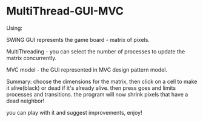 # MultiThread-GUI-MVC

Using:

SWING GUI represents the game board - matrix of pixels.

MultiThreading - you can select the number of processes to update the matrix concurrently.

MVC model - the GUI represented in MVC design  pattern model.


Summary:
choose the dimensions for the matrix, then click on a cell to make it alive(black) or dead if it's already alive.
then press goes and limits processes and transitions.
the program will now shrink pixels that have a dead neighbor!


you can play with it and suggest improvements,
enjoy!
